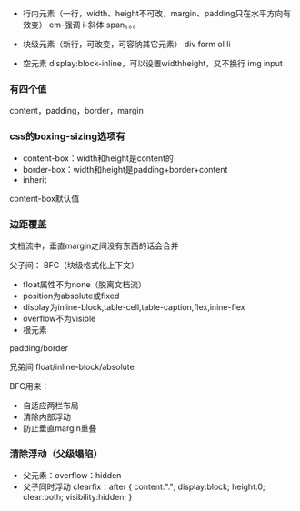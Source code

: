 - 行内元素（一行，width、height不可改，margin、padding只在水平方向有效变）
em-强调
i-斜体
span。。。

- 块级元素（新行，可改变，可容纳其它元素）
div
form
ol
li

- 空元素 display:block-inline，可以设置widthheight，又不换行
img
input


### 有四个值
content，padding，border，margin

### css的boxing-sizing选项有
- content-box：width和height是content的
- border-box：width和height是padding+border+content
- inherit

content-box默认值


### 边距覆盖
文档流中，垂直margin之间没有东西的话会合并


父子间：
BFC（块级格式化上下文）
- float属性不为none（脱离文档流）
- position为absolute或fixed
- display为inline-block,table-cell,table-caption,flex,inine-flex
- overflow不为visible
- 根元素

padding/border

兄弟间
float/inline-block/absolute

BFC用来：
- 自适应两栏布局
- 清除内部浮动
- 防止垂直margin重叠

### 清除浮动（父级塌陷）
- 父元素：overflow：hidden
- 父子同时浮动
clearfix：after {
    content:".";
    display:block;
    height:0;
    clear:both;
    visibility:hidden;
}